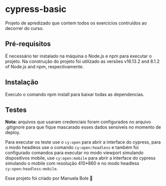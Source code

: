 # cypress-basic
Projeto de apredizado que contem todos os exercicios contruídos ao decorrer do curso.

## Pré-requisitos
É necessário ter instalado na máquina o Node.js e npm para executar o projeto.
Na construção do projeto foi utilizado as versões v16.13.2 and 8.1.2 of Node.js and npm, respectivamente.

## Instalação
Executo o comando npm install para baixar todas as dependencias.

## Testes
**Nota:** arquivos que usaram credenciais foram configurados no arquivo .gitignore para que fique mascarado esses dados sensiveis no momento de deploy.

Para executar os teste use o `cy:open` para abrir a interface do cypress, para o modo headless use o comando `cy:open:headless` e também foi configurado comandos para executar no modo viewport simulando dispositivos mobile, use `cy:open:mobile` para abrir a interface do cypress simulando o mobile com resolução 410*860 e no modo headless `cy:open:headless:mobile`.

Esse projeto foi criado por Manuela Bole 💚